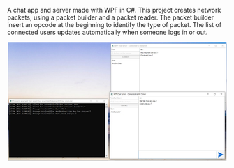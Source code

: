 A chat app and server made with WPF in C#. 
This project creates network packets, using a packet builder and a packet reader.
The packet builder insert an opcode at the beginning to identify the type of packet.
The list of connected users updates automatically when someone logs in or out.

<p align="center">
<img src="https://raw.githubusercontent.com/laurentbarraud/wpf-chat-server/master/WPF-chat-server-screenshot.jpg" width="500" alt="screenshot of chat server app" >
</p>
